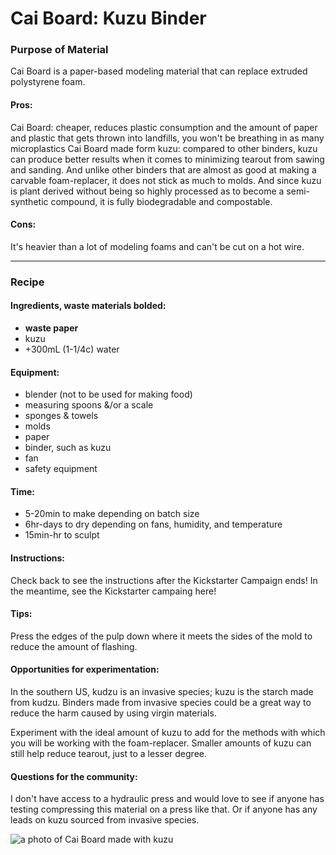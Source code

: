 # Cai Board: Kuzu Binder

### Purpose of Material
Cai Board is a paper-based modeling material that can replace extruded polystyrene foam.

#### Pros:
Cai Board: cheaper, reduces plastic consumption and the amount of paper and plastic that gets thrown into landfills, you won't be breathing in as many microplastics
Cai Board made form kuzu: compared to other binders, kuzu can produce better results when it comes to minimizing tearout from sawing and sanding. And unlike other binders that are almost as good at making a carvable foam-replacer, it does not stick as much to molds. And since kuzu is plant derived without being so highly processed as to become a semi-synthetic compound, it is fully biodegradable and compostable.

#### Cons: 
It's heavier than a lot of modeling foams and can't be cut on a hot wire.

---

### Recipe

#### Ingredients, waste materials **bolded**:
- **waste paper**
- kuzu
- +300mL (1-1/4c) water

#### Equipment:
- blender (not to be used for making food)
- measuring spoons &/or a scale
- sponges & towels
- molds
- paper
- binder, such as kuzu
- fan
- safety equipment

#### Time:
- 5-20min to make depending on batch size
- 6hr-days to dry depending on fans, humidity, and temperature
- 15min-hr to sculpt

#### Instructions:
Check back to see the instructions after the Kickstarter Campaign ends! In the meantime, see the Kickstarter campaing here!

#### Tips:
Press the edges of the pulp down where it meets the sides of the mold to reduce the amount of flashing.

#### Opportunities for experimentation:
In the southern US, kudzu is an invasive species; kuzu is the starch made from kudzu. Binders made from invasive species could be a great way to reduce the harm caused by using virgin materials.

Experiment with the ideal amount of kuzu to add for the methods with which you will be working with the foam-replacer. Smaller amounts of kuzu can still help reduce tearout, just to a lesser degree.

#### Questions for the community:
I don't have access to a hydraulic press and would love to see if anyone has testing compressing this material on a press like that. Or if anyone has any leads on kuzu sourced from invasive species.

![a photo of Cai Board made with kuzu](https://github.com/marilark/Cai-Board/blob/main/GettingStarted/Images/CaiBoard/kuzu%20cai%20board.jpeg)

